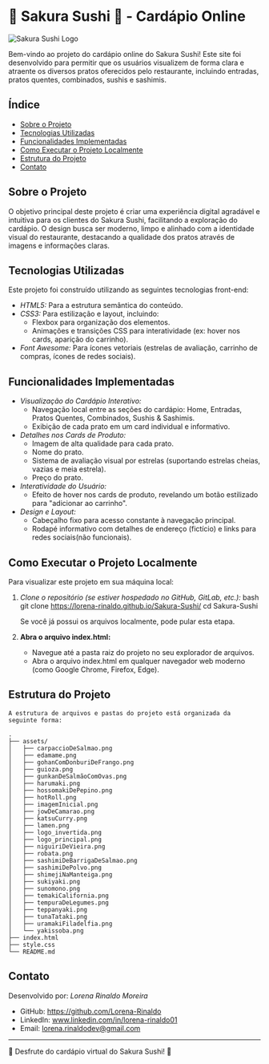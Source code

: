 #  🌸 Sakura Sushi 🌸 - Cardápio Online

![Sakura Sushi Logo](./assets/logo_invertida.png)

Bem-vindo ao projeto do cardápio online do Sakura Sushi! Este site foi desenvolvido para permitir que os usuários visualizem de forma clara e atraente os diversos pratos oferecidos pelo restaurante, incluindo entradas, pratos quentes, combinados, sushis e sashimis.

## Índice

*   [Sobre o Projeto](#sobre-o-projeto)
*   [Tecnologias Utilizadas](#tecnologias-utilizadas)
*   [Funcionalidades Implementadas](#funcionalidades-implementadas)
*   [Como Executar o Projeto Localmente](#como-executar-o-projeto-localmente)
*   [Estrutura do Projeto](#estrutura-do-projeto)
*   [Contato](#contato)

## Sobre o Projeto

O objetivo principal deste projeto é criar uma experiência digital agradável e intuitiva para os clientes do Sakura Sushi, facilitando a exploração do cardápio. O design busca ser moderno, limpo e alinhado com a identidade visual do restaurante, destacando a qualidade dos pratos através de imagens e informações claras.

## Tecnologias Utilizadas

Este projeto foi construído utilizando as seguintes tecnologias front-end:

*   *HTML5:* Para a estrutura semântica do conteúdo.
*   *CSS3:* Para estilização e layout, incluindo:
    *   Flexbox para organização dos elementos.
    *   Animações e transições CSS para interatividade (ex: hover nos cards, aparição do carrinho).
*   *Font Awesome:* Para ícones vetoriais (estrelas de avaliação, carrinho de compras, ícones de redes sociais).

## Funcionalidades Implementadas

*   *Visualização do Cardápio Interativo:*
    *   Navegação local entre as seções do cardápio: Home, Entradas, Pratos Quentes, Combinados, Sushis & Sashimis.
    *   Exibição de cada prato em um card individual e informativo.
*   *Detalhes nos Cards de Produto:*
    *   Imagem de alta qualidade para cada prato.
    *   Nome do prato.
    *   Sistema de avaliação visual por estrelas (suportando estrelas cheias, vazias e meia estrela).
    *   Preço do prato.
*   *Interatividade do Usuário:*
    *   Efeito de hover nos cards de produto, revelando um botão estilizado para "adicionar ao carrinho".
*   *Design e Layout:*
    *   Cabeçalho fixo para acesso constante à navegação principal.
    *   Rodapé informativo com detalhes de endereço (fictício) e links para redes sociais(não funcionais).

## Como Executar o Projeto Localmente

Para visualizar este projeto em sua máquina local:

1.  *Clone o repositório (se estiver hospedado no GitHub, GitLab, etc.):*
    bash
    git clone https://lorena-rinaldo.github.io/Sakura-Sushi/
    cd Sakura-Sushi
    
    Se você já possui os arquivos localmente, pode pular esta etapa.

2.  **Abra o arquivo index.html:**
    *   Navegue até a pasta raiz do projeto no seu explorador de arquivos.
    *   Abra o arquivo index.html em qualquer navegador web moderno (como Google Chrome, Firefox, Edge).

## Estrutura do Projeto
```text
A estrutura de arquivos e pastas do projeto está organizada da seguinte forma:

.
├── assets/
│   ├── carpaccioDeSalmao.png
│   ├── edamame.png
│   ├── gohanComDonburiDeFrango.png
│   ├── guioza.png
│   ├── gunkanDeSalmãoComOvas.png
│   ├── harumaki.png
│   ├── hossomakiDePepino.png
│   ├── hotRoll.png
│   ├── imagemInicial.png     
│   ├── jowDeCamarao.png
│   ├── katsuCurry.png
│   ├── lamen.png
│   ├── logo_invertida.png     
│   ├── logo_principal.png      
│   ├── niguiriDeVieira.png
│   ├── robata.png
│   ├── sashimiDeBarrigaDeSalmao.png
│   ├── sashimiDePolvo.png
│   ├── shimejiNaManteiga.png
│   ├── sukiyaki.png
│   ├── sunomono.png
│   ├── temakiCalifornia.png
│   ├── tempuraDeLegumes.png
│   ├── teppanyaki.png
│   ├── tunaTataki.png
│   ├── uramakiFiladelfia.png
│   └── yakissoba.png
├── index.html               
├── style.css                  
└── README.md                  
```
## Contato

Desenvolvido por: *Lorena Rinaldo Moreira*

*   GitHub: https://github.com/Lorena-Rinaldo
*   LinkedIn: www.linkedin.com/in/lorena-rinaldo01
*   Email: lorena.rinaldodev@gmail.com

---

🥢 Desfrute do cardápio virtual do Sakura Sushi! 🍣
